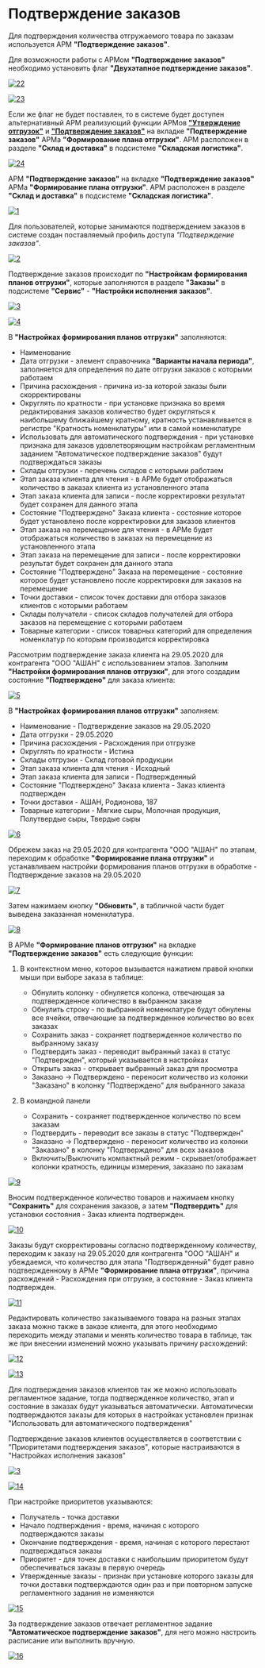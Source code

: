 # Подтверждение заказов

Для подтверждения количества отгружаемого товара по заказам используется АРМ **"Подтверждение заказов"**.

Для возможности работы с АРМом **"Подтверждение заказов"** необходимо установить флаг **"Двухэтапное подтверждение заказов"**.

[![22][22]][22]

[![23][23]][23]

Если же флаг не будет поставлен, то в системе будет доступен альтернативный АРМ реализующий функции АРМов [**"Утверждение отгрузок"**](ApprovalOfShipments.md) и [**"Подтверждение заказов"**](OrderConfirmation.md) на вкладке **"Подтверждение заказов"** АРМа **"Формирование плана отгрузки"**. АРМ расположен в разделе **"Склад и доставка"** в подсистеме **"Складская логистика"**.

[![24][24]][24]

АРМ **"Подтверждение заказов"** на вкладке **"Подтверждение заказов"** АРМа **"Формирование плана отгрузки"**. АРМ расположен в разделе **"Склад и доставка"** в подсистеме **"Складская логистика"**.

[![1][1]][1]

Для пользователей, которые занимаются подтверждением заказов в системе создан поставляемый профиль доступа *"Подтверждение заказов"*.

[![2][2]][2]

Подтверждение заказов происходит по **"Настройкам формирования планов отгрузки"**, которые заполняются в разделе **"Заказы"** в подсистеме **"Сервис"** - **"Настройки исполнения заказов"**.

[![3][3]][3]

[![4][4]][4]

В **"Настройках формирования планов отгрузки"** заполняются:

- Наименование
- Дата отгрузки - элемент справочника **"Варианты начала периода"**, заполняется для определения по дате отгрузки заказов с которыми работаем
- Причина расхождения - причина из-за которой заказы были скорректированы
- Округлять по кратности - при установке признака во время редактирования заказов количество будет округляться к наибольшему ближайшему кратному, кратность устанавливается в регистре "Кратность номенклатуры" или в самой номенклатуре
- Использовать для автоматического подтверждения - при установке признака для заказов удовлетворяющим настройкам регламентным заданием "Автоматическое подтверждение заказов" будут подтверждаться заказы
- Склады отгрузки - перечень складов с которыми работаем
- Этап заказа клиента для чтения - в АРМе будет отображаться количество в заказах клиента из установленного этапа
- Этап заказа клиента для записи - после корректировки результат будет сохранен для данного этапа
- Состояние "Подтверждено" Заказа клиента - состояние которое будет установлено после корректировки для заказов клиентов
- Этап заказа на перемещение для чтения - в АРМе будет отображаться количество в заказах на перемещение из установленного этапа
- Этап заказа на перемещение для записи - после корректировки результат будет сохранен для данного этапа
- Состояние "Подтверждено" Заказа на перемещение - состояние которое будет установлено после корректировки для заказов на перемещение
- Точки доставки - список точек доставки для отбора заказов клиентов с которыми работаем
- Склады получатели - список складов получателей для отбора заказов на перемещение с которыми работаем
- Товарные категории - список товарных категорий для определения номенклатур по которым производится корректировка

Рассмотрим подтверждение заказа клиента на 29.05.2020 для контрагента "ООО "АШАН" с использованием этапов. Заполним **"Настройки формирования планов отгрузки"**, для этого создадим состояние **"Подтверждено"** для заказа клиента:

[![5][5]][5]

В **"Настройках формирования планов отгрузки"** заполняем:

- Наименование - Подтверждение заказов на 29.05.2020
- Дата отгрузки - 29.05.2020
- Причина расхождения - Расхождения при отгрузке
- Округлять по кратности - Истина
- Склады отгрузки - Склад готовой продукции
- Этап заказа клиента для чтения - Исходный
- Этап заказа клиента для записи - Подтвержденный
- Состояние "Подтверждено" Заказа клиента - Заказ клиента подтвержден
- Точки доставки - АШАН, Родионова, 187
- Товарные категории - Мягкие сыры, Молочная продукция, Полутвердые сыры, Твердые сыры

[![6][6]][6]

Обрежем заказ на 29.05.2020 для контрагента "ООО "АШАН" по этапам, переходим к обработке **"Формирование плана отгрузки"** и устанавливаем настройки формирования планов отгрузки в обработке - Подтверждение заказов на 29.05.2020

[![7][7]][7]

Затем нажимаем кнопку **"Обновить"**, в табличной части будет выведена заказанная номенклатура.

[![8][8]][8]

В АРМе **"Формирование планов отгрузки"** на вкладке **"Подтверждение заказов"** есть следующие функции:

1. В контекстном меню, которое вызывается нажатием правой кнопки мыши при выборе заказа в таблице:

    - Обнулить колонку - обнуляется колонка, отвечающая за подтвержденное количество в выбранном заказе
    - Обнулить строку - по выбранной номенклатуре будут обнулены все ячейки, отвечающие за подтвержденное количество во всех заказах
    - Сохранить заказ - сохраняет подтвержденное количество по выбранному заказу
    - Подтвердить заказ - переводит выбранный заказ в статус "Подтвержден", который указывается в настройках
    - Открыть заказ - открывает выбранный заказ для просмотра
    - Заказано -> Подтверждено - переносит количество из колонки "Заказано" в колонку "Подтверждено" для выбранного заказа

2. В командной панели

    - Сохранить - сохраняет подтвержденное количество по всем заказам
    - Подтвердить - переводит все заказы в статус "Подтвержден"
    - Заказано -> Подтверждено - переносит количество из колонки "Заказано" в колонку "Подтверждено" для всех заказов
    - Включить/Выключить компактный режим - скрывает/отображает колонки кратность, единицы измерения, заказано по заказам

[![9][9]][9]

Вносим подтвержденное количество товаров и нажимаем кнопку **"Сохранить"** для сохранения заказов, а затем **"Подтвердить"** для установки состояния - Заказ клиента подтвержден.

[![10][10]][10]

Заказы будут скорректированы согласно подтвержденному количеству, переходим к заказу на 29.05.2020 для контрагента "ООО "АШАН" и убеждаемся, что количество для этапа "Подтвержденный" будет равно подтвержденному в АРМе **"Формирование плана отгрузки"**, причина расхождений - Расхождения при отгрузке, а состояние - Заказ клиента подтвержден.

[![11][11]][11]

Редактировать количество заказываемого товара на разных этапах заказа можно также в заказе клиента, для этого необходимо переходить между этапами и менять количество товара в таблице, так же при внесении изменений можно указывать причину расхождений:

[![12][12]][12]

[![13][13]][13]

Для подтверждения заказов клиентов так же можно использовать регламентное задание, тогда подтвержденное количество, этап и состояние в заказах будут указываться автоматически. Автоматически  подтверждаются заказы для которых в настройках установлен признак "Использовать для автоматического подтверждения"

Подтверждение заказов клиентов осуществляется в соответствии с "Приоритетами подтверждения заказов", которые настраиваются в "Настройках исполнения заказов"

[![3][3]][3]

[![14][14]][14]

При настройке приоритетов указываются:

- Получатель - точка доставки
- Начало подтверждения - время, начиная с которого подтверждаются заказы
- Окончание подтверждения - время, начиная с которого перестают подтверждаться заказы
- Приоритет - для точек доставки с наибольшим приоритетом будут обеспечиваться заказы в первую очередь
- Утвержденные заказы - признак при установке которого заказы для точки доставки подтверждаются один раз и при повторном запуске регламентного задания не изменяются

[![15][15]][15]

За подтверждение заказов отвечает регламентное задание **"Автоматическое подтверждение заказов"**, для него можно настроить расписание или выполнить вручную.

[![16][16]][16]

[1]: OrderConfirmation.assets/1.png
[2]: OrderConfirmation.assets/2.png
[3]: OrderConfirmation.assets/3.png
[4]: OrderConfirmation.assets/4.png
[5]: OrderConfirmation.assets/5.png
[6]: OrderConfirmation.assets/6.png
[7]: OrderConfirmation.assets/7.png
[8]: OrderConfirmation.assets/8.png
[9]: OrderConfirmation.assets/9.png
[10]: OrderConfirmation.assets/10.png
[11]: OrderConfirmation.assets/11.png
[12]: OrderConfirmation.assets/12.png
[13]: OrderConfirmation.assets/13.png
[14]: OrderConfirmation.assets/14.png
[15]: OrderConfirmation.assets/15.png
[16]: OrderConfirmation.assets/16.png
[22]: ApprovalOfShipments.assets/22.png
[23]: ApprovalOfShipments.assets/23.png
[24]: ApprovalOfShipments.assets/24.png
